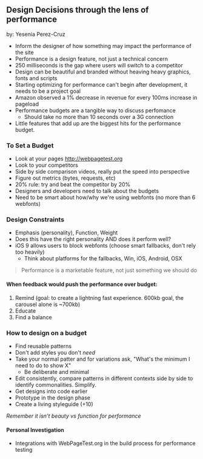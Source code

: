 ## Design Decisions through the lens of performance
by: Yesenia Perez-Cruz

* Inform the designer of how something may impact the performance of the site
* Performance is a design feature, not just a technical concern
* 250 milliseconds is the gap where users will switch to a competitor
* Design can be beautiful and branded without heaving heavy graphics, fonts and scripts
* Starting optimizing for performance can't begin after development, it needs to be a project goal
* Amazon observed a 1% decrease in revenue for every 100ms increase in pageload
* Performance budgets are a tangible way to discuss perfomance
	* Should take no more than 10 seconds over a 3G connection
* Little features that add up are the biggest hits for the performance budget.

### To Set a Budget
* Look at your pages <http://webpagetest.org>
* Look to your competitors
* Side by side comparison videos, really put the speed into perspective
* Figure out metrics (bytes, requests, etc)
* 20% rule: try and beat the competitor by 20%
* Designers and developers need to talk about the budgets
* Need to be smart about how/why we're using webfonts (no more than 6 webfonts)

### Design Constraints
* Emphasis (personality), Function, Weight
* Does this have the right personality AND does it perform well?
* iOS 9 allows users to block webfonts (choose smart fallbacks, don't rely too heavily)
	* Think about platforms for the fallbacks, Win, iOS, Android, OSX

	
> Performance is a marketable feature, not just something we should do

#### When feedback would push the performance over budget:

1. Remind (goal: to create a lightning fast experience. 600kb goal, the carousel alone is ~700kb)
2. Educate
3. Find a balance

### How to design on a budget

* Find reusable patterns
* Don't add styles you don't _need_
* Take your normal patter and for variations ask, "What's the minimum I need to do to show X"
	* Be deliberate and minimal
* Edit consistently, compare patterns in different contexts side by side to identify commonalities. Simplify.
* Get designs into code earlier
* Prototype in the design phase
* Create a living styleguide (+10)

*Remember it isn't beauty vs function for performance*

#### Personal Investigation
* Integrations with WebPageTest.org in the build process for performance testing
